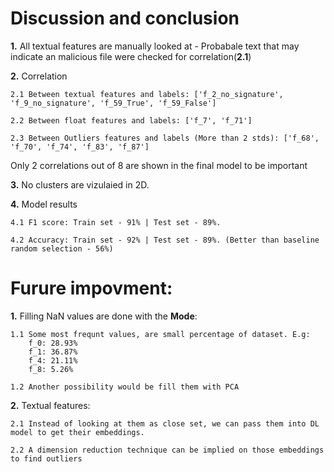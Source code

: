 # Discussion and conclusion

**1.** All textual features are manually looked at - Probabale text that may indicate an malicious file were checked for correlation(**2.1**)

**2.** Correlation

    2.1 Between textual features and labels: ['f_2_no_signature', 'f_9_no_signature', 'f_59_True', 'f_59_False']

    2.2 Between float features and labels: ['f_7', 'f_71']

    2.3 Between Outliers features and labels (More than 2 stds): ['f_68', 'f_70', 'f_74', 'f_83', 'f_87']

Only 2 correlations out of 8 are shown in the final model to be important

**3.** No clusters are vizulaied in 2D.

**4.** Model results

    4.1 F1 score: Train set - 91% | Test set - 89%.

    4.2 Accuracy: Train set - 92% | Test set - 89%. (Better than baseline random selection - 56%)

# Furure impovment:

**1.** Filling NaN values are done with the __Mode__:

    1.1 Some most frequnt values, are small percentage of dataset. E.g: 
        f_0: 28.93%
        f_1: 36.87%
        f_4: 21.11%
        f_8: 5.26%

    1.2 Another possibility would be fill them with PCA
   
**2.** Textual features:

    2.1 Instead of looking at them as close set, we can pass them into DL model to get their embeddings.
   
    2.2 A dimension reduction technique can be implied on those embeddings to find outliers